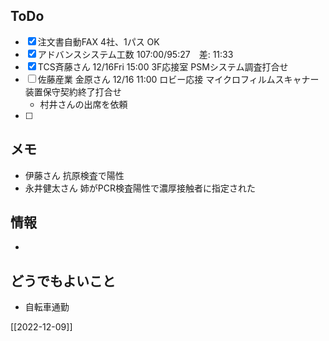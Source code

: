## ToDo
- [x] 注文書自動FAX 4社、1パス OK
- [x] アドバンスシステム工数 107:00/95:27　差: 11:33
- [x] TCS斉藤さん 12/16Fri 15:00 3F応接室 PSMシステム調査打合せ
- [ ] 佐藤産業 金原さん 12/16 11:00 ロビー応接 マイクロフィルムスキャナー装置保守契約終了打合せ
	- 村井さんの出席を依頼
- [ ] 


## メモ
- 伊藤さん 抗原検査で陽性
- 永井健太さん 姉がPCR検査陽性で濃厚接触者に指定された


## 情報
- 


## どうでもよいこと
- 自転車通勤


[[2022-12-09]]

